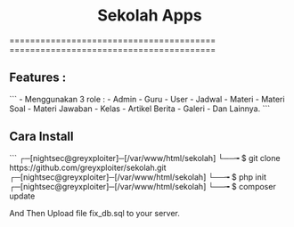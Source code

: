 <center>
	<h1>Sekolah Apps</h1>
</center>
========================================
========================================

<h2>Features :</h2>
```
	- Menggunakan 3 role :
		- Admin
		- Guru
		- User
	- Jadwal
	- Materi
	- Materi Soal
	- Materi Jawaban
	- Kelas
	- Artikel Berita
	- Galeri
	- Dan Lainnya.
```

<h2>Cara Install</h2>
```
┌─[nightsec@greyxploiter]─[/var/www/html/sekolah]
└──╼ $ git clone https://github.com/greyxploiter/sekolah.git
┌─[nightsec@greyxploiter]─[/var/www/html/sekolah]
└──╼ $ php init
┌─[nightsec@greyxploiter]─[/var/www/html/sekolah]
└──╼ $ composer update

And Then Upload file fix_db.sql to your server.
```
